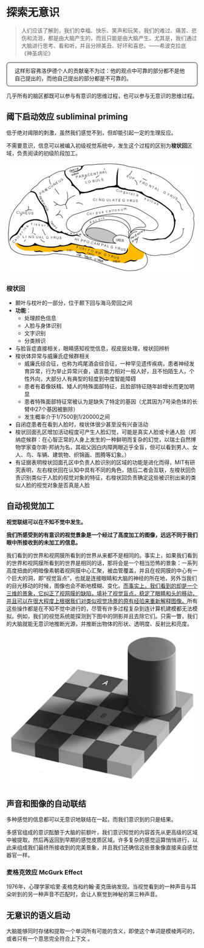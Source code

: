 # 探索无意识

> 人们应该了解到，我们的幸福、快乐、笑声和玩笑，我们的难过、痛苦、悲伤和流泪，都是由大脑产生的，而且只能是由大脑产生。尤其是，我们通过大脑进行思考、看和听，并且分辨美丑、好坏和喜悲。——希波克拉底 《神圣病论》

<div style = "padding:10px 20px;border:2px solid gray;border-radius:8px">
  这样形容弗洛伊德个人的贡献毫不为过：他的观点中可靠的部分都不是他自己提出的，而他自己提出的部分都是不可靠的。
</div>

<!--在19世纪末20世纪初，实验心理学已经诞生了，新的实践方法不断出现，包括系统性地收集精确的反应时间以及反应错误数据的方法。但弗洛伊德似乎对自己提出的关于思维的隐喻模型很满意，即使该模型并没有经过严格的检验。-->

几乎所有的脑区都既可以参与有意识的思维过程，也可以参与无意识的思维过程。

## 阈下启动效应 subliminal priming

低于绝对阈限的刺激，虽然我们感觉不到，但却能引起一定的生理反应。

不需要意识，信息可以被编入初级视觉系统中，发生这个过程的区别为**梭状回**区域，负责阅读的初级阶段加工。

![梭状回](chapter2.assets/%E6%A2%AD%E7%8A%B6%E5%9B%9E.png)

### 梭状回

- 颞叶与枕叶的一部分，位于颞下回与海马旁回之间
- **功能**：
  - 处理颜色信息
  - 人脸与身体识别
  - 文字识别
  - 分类辨识
- 与脸盲症直接相关，眼睛感知视觉信息，视皮层处理，梭状回辨析
- 梭状体异常与威廉氏症候群相关
  - 威廉氏综合征，也称为鸡尾酒会综合征，一种罕见遗传疾病，患者神经发育异常，行为举止异常兴奋，语言能力相对一般人好，且不怕陌生人，个性外向，大部分人有典型的轻度到中度智能障碍
  - 患者有着像妖精、矮人的特殊面部特征，且脸部特征随年龄增长而更加明显
  - 患者特殊面部特征常被认为是缺失了特定的基因（尤其因为7号染色体的长臂中27个基因被删除）
  - 发生概率介于1/7500到1/20000之间
- 自闭症患者在看到人脸时，梭状体很少甚至没有兴奋活动
- 梭状回面孔区增加活动程度可产生人脸幻觉，可能是真实人脸或卡通人脸（邦纳症候群：在心智正常的人身上发生的一种鲜明而复杂的幻觉，以瑞士自然博物学家查尔斯·邦纳为名，其祖父因白内障两眼近乎全盲，但可以看到男人、女人、鸟、车辆、建筑物、织锦画、图腾等幻象。）
- 有证据表明梭状回面孔区中负责人脸识别的区域的功能是进化而得，MIT有研究表明，左右梭状回在认知中具有不同的角色，随后二者会互联，左梭状回负责识别类似于人脸的视觉对象的特征，右梭状回负责确定这些被识别出来的类似人脸的视觉对象是否真是人脸

## 自动视觉加工

**视觉联结可以在不知不觉中发生。**

**我们所感受到的有意识的视觉景象是一个经过了高度加工的图像，远远不同于我们眼中所接收到的未加工的信息。**

我们看到的世界和视网膜所看到的世界从来都不是相同的。事实上，如果我们看到的世界和视网膜所看到的世界是相同的话，那将会是一个相当恐怖的景象：一系列高度扭曲的明暗像素朝着视网膜中心汇聚，被血管覆盖，并且在视网膜的中心有一个巨大的洞，即“视觉盲点”，也就是连接眼睛和大脑的神经的所在地，另外当我们的目光移动的时候，图像也会不断地模糊、变化。<u>而事实上，我们看到的却是一个三维的景象，它纠正了视网膜的缺陷，填补了视觉盲点，稳定了眼睛和头的移动，并且可以在很大程度上根据我们对类似视觉场景的原有经验来重新解释图像。</u>所有这些操作都是在不知不觉中进行的，尽管有许多过程复杂到连计算机建模都无法模拟。例如，我们的视觉系统能探测到下图中的阴影并且去除它们。只需一瞥，我们的大脑就能无意识地推断光源，并推断出物体的形状、透明度、反射比和亮度。

![00026](chapter2.assets/00026-2792637.jpeg)



## 声音和图像的自动联结

多种感觉的信息都可以无意识地联结在一起，而我们意识到的只是结果。

多感官组成的意识酝酿于大脑的前额叶，我们意识知觉的内容首先从更高级的区域中被提取，然后再返回到早期的感觉皮质区域。许多复杂的感觉运算悄悄进行，以此来组成我们最终所接收到的完美景象，并且我们还确信这些景象像直接来自感觉器官一样。

### 麦格克效应 McGurk Effect

1976年，心理学家哈里·麦格克和约翰·麦克唐纳发现。当视觉看到的一种声音与耳朵听到的另一种声音不匹配时，会让人察觉到神秘的第三种声音。

## 无意识的语义启动

大脑能够同时存储和提取一个单词所有可能的含义，即使这个单词是模棱两可的，或者只有一个意思完全符合上下文 。

